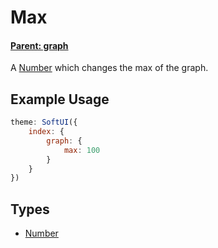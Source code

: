 # Max

#### **[Parent: graph](/docs/index/graph/)**

A [Number](https://developer.mozilla.org/en-US/docs/Web/JavaScript/Reference/Global_Objects/Number) which changes the max of the graph.

## Example Usage

```js
theme: SoftUI({
    index: {
        graph: {
            max: 100
        }
    }
})
```

## Types

-   [Number](https://developer.mozilla.org/en-US/docs/Web/JavaScript/Reference/Global_Objects/Number)
